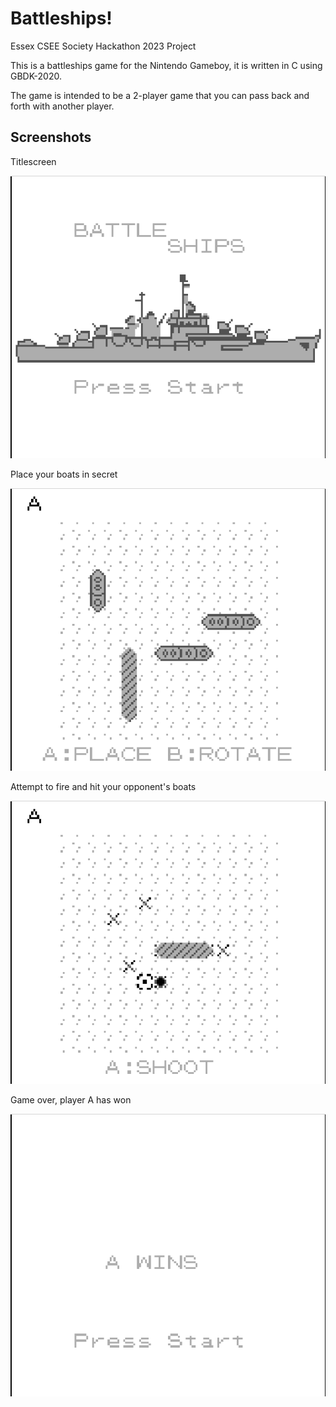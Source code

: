 # Battleships!
Essex CSEE Society Hackathon 2023 Project

This is a battleships game for the Nintendo Gameboy, it is written in C using GBDK-2020.

The game is intended to be a 2-player game that you can pass back and forth with another player.

## Screenshots

Titlescreen

![Titlescreen](media/titlescreen.png "Titlescreen")

Place your boats in secret

![Battleship placement screen for players to place their ships in secret](media/setup.png "Place your boats in secret")

Attempt to fire and hit your opponent's boats

![Gameplay screen where players can fire and attempt to hit the opposing player's battleships](media/play.png "Attempt to fire and hit your opponent's boats")

Game over, player A has won

![Game over screen declaring the victor](media/gameover.png "Game over, player A has won")
